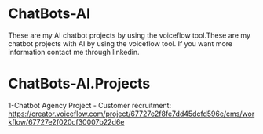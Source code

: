 # ChatBots-AI
These are my AI chatbot projects by using the voiceflow tool.These are my chatbot projects with AI by using the voiceflow tool. If you want more information contact me through linkedin.
# ChatBots-AI.Projects
1-Chatbot Agency Project - Customer recruitment: https://creator.voiceflow.com/project/67727e2f8fe7dd45dcfd596e/cms/workflow/67727e2f020cf30007b22d6e
